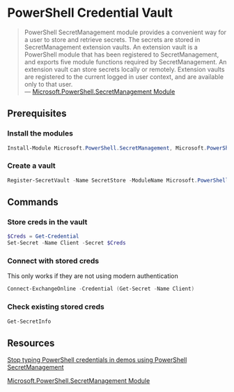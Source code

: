 # PowerShell Credential Vault

> PowerShell SecretManagement module provides a convenient way for a user to store and retrieve secrets. The secrets are stored in SecretManagement extension vaults. An extension vault is a PowerShell module that has been registered to SecretManagement, and exports five module functions required by SecretManagement. An extension vault can store secrets locally or remotely. Extension vaults are registered to the current logged in user context, and are available only to that user.  
> &mdash; [Microsoft.PowerShell.SecretManagement Module](https://learn.microsoft.com/en-us/powershell/module/microsoft.powershell.secretmanagement/)

## Prerequisites

### Install the modules

```PowerShell
Install-Module Microsoft.PowerShell.SecretManagement, Microsoft.PowerShell.SecretStore
```

### Create a vault

```PowerShell
Register-SecretVault -Name SecretStore -ModuleName Microsoft.PowerShell.SecretStore -DefaultVault
```

## Commands

### Store creds in the vault

```PowerShell
$Creds = Get-Credential
Set-Secret -Name Client -Secret $Creds
```

### Connect with stored creds

This only works if they are not using modern authentication

```PowerShell
Connect-ExchangeOnline -Credential (Get-Secret -Name Client)
```

### Check existing stored creds

```PowerShell
Get-SecretInfo
```

## Resources

[Stop typing PowerShell credentials in demos using PowerShell SecretManagement](https://techcommunity.microsoft.com/t5/itops-talk-blog/stop-typing-powershell-credentials-in-demos-using-powershell/ba-p/2272072)

[Microsoft.PowerShell.SecretManagement Module](https://learn.microsoft.com/en-us/powershell/module/microsoft.powershell.secretmanagement/)
